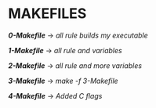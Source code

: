 # MAKEFILES

***0-Makefile*** -> *all rule builds my executable*

***1-Makefile*** -> *all rule and variables*

***2-Makefile*** -> *all rule and more variables*

***3-Makefile*** -> *make -f 3-Makefile*

***4-Makefile*** -> *Added C flags*
